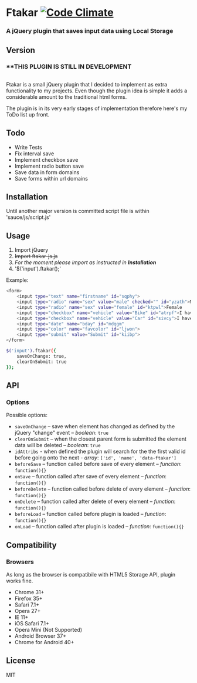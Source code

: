 # Ftakar [![Code Climate](https://codeclimate.com/github/frg/ftakar-js/badges/gpa.svg)](https://codeclimate.com/github/frg/ftakar-js)
### A jQuery plugin that saves input data using Local Storage

## Version
### **THIS PLUGIN IS STILL IN DEVELOPMENT

##
Ftakar is a small jQuery plugin that I decided to implement as extra functionality to my projects. Even though the plugin idea is simple it adds a considerable amount to the traditional html forms.

The plugin is in its very early stages of implementation therefore here's my ToDo list up front.

## Todo
 - Write Tests
 - Fix interval save
 - Implement checkbox save
 - Implement radio button save
 - Save data in form domains
 - Save forms within url domains

##  Installation
Until another major version is committed script file is within 'sauce/js/script.js'

##  Usage
1. Import jQuery
2. ~~Import ftakar-js.js~~
2. *For the moment please import as instructed in **Installation***
3. '$('input').ftakar();'

Example:
```sh
<form>
    <input type="text" name="firstname" id="sqphy">
    <input type="radio" name="sex" value="male" checked="" id="yzath">Male
    <input type="radio" name="sex" value="female" id="ktpwl">Female
    <input type="checkbox" name="vehicle" value="Bike" id="atrpf">I have a bike
    <input type="checkbox" name="vehicle" value="Car" id="sivcy">I have a car
    <input type="date" name="bday" id="mdqgm"
    <input type="color" name="favcolor" id="ljwon">
    <input type="submit" value="Submit" id="kiibp">
</form>
```

```sh
$('input').ftakar({
    saveOnChange: true,
    clearOnSubmit: true
});
```

## API

### Options
Possible options:
* `saveOnChange` – save when element has changed as defined by the jQuery "change" event – *boolean*: `true`
* `clearOnSubmit` – when the closest parent form is submitted the element data will be deleted – *boolean*: `true`
* `idAttribs` - when defined the plugin will search for the the first valid id before going onto the next - *array*: `['id', 'name', 'data-ftakar']`
* `beforeSave` – function called before save of every element – *function*: `function(){}`
* `onSave` – function called after save of every element – *function*: `function(){}`
* `beforeDelete` – function called before delete of every element – *function*: `function(){}`
* `onDelete` – function called after delete of every element – *function*: `function(){}`
* `beforeLoad` – function called before plugin is loaded – *function*: `function(){}`
* `onLoad` – function called after plugin is loaded – *function*: `function(){}`

## Compatibility

### Browsers
As long as the browser is compatibile with HTML5 Storage API, plugin works fine.

* Chrome 31+
* Firefox 35+
* Safari 7.1+
* Opera 27+
* IE 11+
* iOS Safari 7.1+
* Opera Mini (Not Supported)
* Android Browser 37+
* Chrome for Android 40+

## License
MIT
